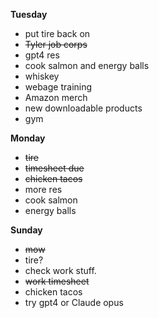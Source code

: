 **Tuesday**

* put tire back on
* ~~Tyler job corps~~
* gpt4 res
* cook salmon and energy balls
* whiskey 
* webage training
* Amazon merch
* new downloadable products
* gym

**Monday**

* ~~tire~~
* ~~timesheet due~~
* ~~chicken tacos~~
* more res 
* cook salmon
* energy balls

**Sunday**

* ~~mow~~
* tire?
* check work stuff. 
* ~~work timesheet~~
* chicken tacos
* try gpt4 or Claude opus
